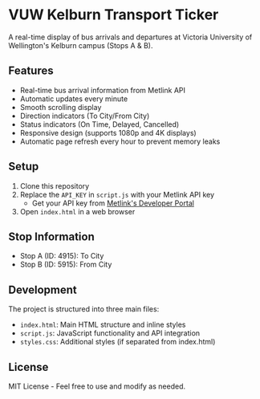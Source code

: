 # VUW Kelburn Transport Ticker

A real-time display of bus arrivals and departures at Victoria University of Wellington's Kelburn campus (Stops A & B).

## Features

- Real-time bus arrival information from Metlink API
- Automatic updates every minute
- Smooth scrolling display
- Direction indicators (To City/From City)
- Status indicators (On Time, Delayed, Cancelled)
- Responsive design (supports 1080p and 4K displays)
- Automatic page refresh every hour to prevent memory leaks

## Setup

1. Clone this repository
2. Replace the `API_KEY` in `script.js` with your Metlink API key
   - Get your API key from [Metlink's Developer Portal](https://opendata.metlink.org.nz/)
3. Open `index.html` in a web browser

## Stop Information

- Stop A (ID: 4915): To City
- Stop B (ID: 5915): From City

## Development

The project is structured into three main files:
- `index.html`: Main HTML structure and inline styles
- `script.js`: JavaScript functionality and API integration
- `styles.css`: Additional styles (if separated from index.html)

## License

MIT License - Feel free to use and modify as needed. 